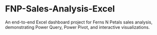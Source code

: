 # FNP-Sales-Analysis-Excel
An end-to-end Excel dashboard project for Ferns N Petals sales analysis, demonstrating Power Query, Power Pivot, and interactive visualizations.
